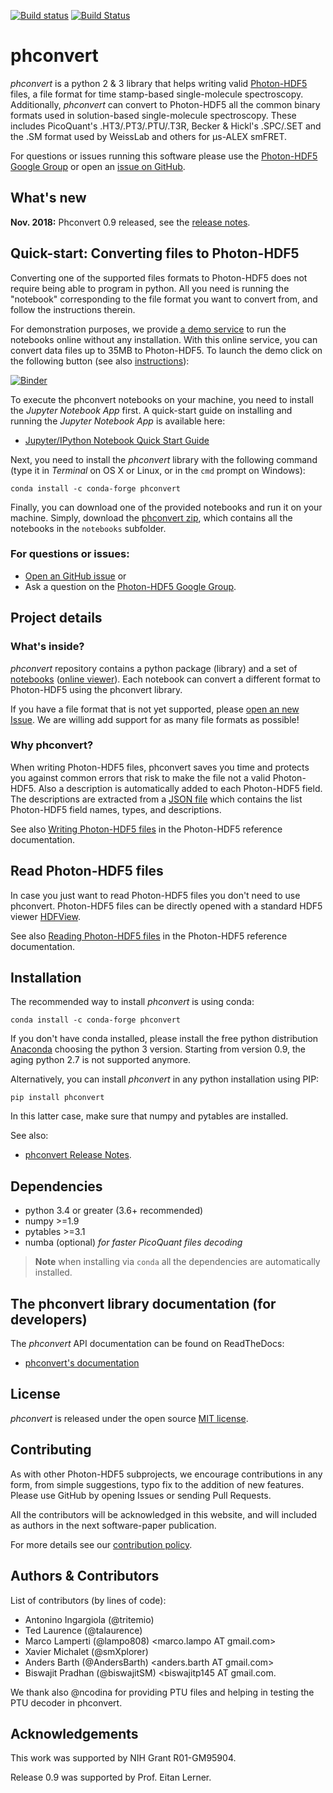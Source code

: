 [![Build status](https://ci.appveyor.com/api/projects/status/l6ncuo9hwqiul36y/branch/master?svg=true)](https://ci.appveyor.com/project/tritemio/phconvert/branch/master)
[![Build Status](https://travis-ci.org/Photon-HDF5/phconvert.svg?branch=master)](https://travis-ci.org/Photon-HDF5/phconvert)

# phconvert

*phconvert* is a python 2 & 3 library that helps writing valid
<a href="http://photon-hdf5.org/" target="_blank">Photon-HDF5</a>
files, a file format for time stamp-based single-molecule spectroscopy.
Additionally, *phconvert* can convert to Photon-HDF5 all the common binary
formats used in solution-based single-molecule spectroscopy. These includes
PicoQuant's .HT3/.PT3/.PTU/.T3R, Becker & Hickl's .SPC/.SET and the .SM format
used by WeissLab and others for µs-ALEX smFRET.

For questions or issues running this software please use the
[Photon-HDF5 Google Group](https://groups.google.com/forum/#!forum/photon-hdf5)
or open an [issue on GitHub](https://github.com/Photon-HDF5/phconvert/issues).

## What's new

**Nov. 2018:** Phconvert 0.9 released, see the [release notes](https://github.com/Photon-HDF5/phconvert/releases/tag/).


## Quick-start: Converting files to Photon-HDF5

Converting one of the supported files formats to Photon-HDF5 does not require
being able to program in python. All you need is running the "notebook"
corresponding to the file format you want to convert from, and follow the instructions therein.

For demonstration purposes, we provide [a demo service](http://photon-hdf5.github.io/Photon-HDF5-Converter)
to run the notebooks online without any installation.
With this online service, you can convert data files up to 35MB to Photon-HDF5.
To launch the demo click on the following button
(see also [instructions](http://photon-hdf5.github.io/Photon-HDF5-Converter/)):

[![Binder](http://mybinder.org/badge.svg)](http://mybinder.org/repo/Photon-HDF5/Photon-HDF5-Converter)

To execute the phconvert notebooks on your machine, you need to install the *Jupyter Notebook App* first.
A quick-start guide on installing and running the *Jupyter Notebook App* is available here:

- <a href="http://jupyter-notebook-beginner-guide.readthedocs.org/" target="_blank">Jupyter/IPython Notebook Quick Start Guide</a>

Next, you need to install the *phconvert* library with the following command
(type it in *Terminal* on OS X or Linux, or in the `cmd` prompt on Windows):

    conda install -c conda-forge phconvert

Finally, you can download one of the provided notebooks and run it on your machine.
Simply, download the
[phconvert zip](https://github.com/Photon-HDF5/phconvert/archive/master.zip),
which contains all the notebooks in the `notebooks` subfolder.

### For questions or issues:

- [Open an GitHub issue](https://github.com/Photon-HDF5/phconvert/issues) or
- Ask a question on the [Photon-HDF5 Google Group](https://groups.google.com/forum/#!forum/photon-hdf5).


## Project details

### What's inside?

*phconvert* repository contains a python package (library) and a set of
[notebooks](https://github.com/Photon-HDF5/phconvert/tree/master/notebooks)
([online viewer](http://nbviewer.ipython.org/github/Photon-HDF5/phconvert/tree/master/notebooks/)).
Each notebook can convert a different format to Photon-HDF5 using the phconvert library.

If you have a file format that is not yet supported, please [open an new Issue](https://github.com/Photon-HDF5/phconvert/issues).
We are willing add support for as many file formats as possible!

### Why phconvert?

When writing Photon-HDF5 files, phconvert saves you time
and protects you against common errors that risk
to make the file not a valid Photon-HDF5. Also a description
is automatically added to each Photon-HDF5 field.
The descriptions are extracted from a [JSON file](https://github.com/Photon-HDF5/phconvert/blob/master/phconvert/specs/photon-hdf5_specs.json)
which contains the list Photon-HDF5 field names, types, and descriptions.

See also [Writing Photon-HDF5 files](http://photon-hdf5.readthedocs.org/en/latest/writing.html)
in the Photon-HDF5 reference documentation.

## Read Photon-HDF5 files

In case you just want to read Photon-HDF5 files you don't need to use phconvert.
Photon-HDF5 files can be directly opened with a standard HDF5 viewer
[HDFView](https://www.hdfgroup.org/products/java/hdfview/).

See also [Reading Photon-HDF5 files](http://photon-hdf5.readthedocs.org/en/latest/reading.html)
in the Photon-HDF5 reference documentation.

## Installation

The recommended way to install *phconvert* is using conda:

    conda install -c conda-forge phconvert

If you don't have conda installed, please install the free python distribution
[Anaconda](https://store.continuum.io/cshop/anaconda/) choosing the python 3
version.
Starting from version 0.9, the aging python 2.7 is not supported anymore.

Alternatively, you can install *phconvert* in any python installation using PIP:

    pip install phconvert

In this latter case, make sure that numpy and pytables are installed.

See also:

- [phconvert Release Notes](https://github.com/Photon-HDF5/phconvert/releases/).

## Dependencies

- python 3.4 or greater (3.6+ recommended)
- numpy >=1.9
- pytables >=3.1
- numba (optional) *for faster PicoQuant files decoding*

> **Note**
> when installing via `conda` all the dependencies are automatically installed.


## The phconvert library documentation (for developers)

The *phconvert* API documentation can be found on ReadTheDocs:

- [phconvert's documentation](http://phconvert.readthedocs.org/)

## License

*phconvert* is released under the open source [MIT license](https://raw.githubusercontent.com/Photon-HDF5/phconvert/master/LICENSE.txt).

## Contributing

As with other Photon-HDF5 subprojects, we encourage contributions
in any form, from simple suggestions, typo fix to the addition of new features.
Please use GitHub by opening Issues or sending Pull Requests.

All the contributors will be acknowledged in this website, and will included
as authors in the next software-paper publication.

For more details see our [contribution policy](http://photon-hdf5.readthedocs.org/en/latest/contributing.html).

## Authors & Contributors

List of contributors (by lines of code):

- Antonino Ingargiola (@tritemio) <tritemio AT gmail.com>
- Ted Laurence (@talaurence) <laurence2 AT llnl.gov>
- Marco Lamperti (@lampo808) <marco.lampo AT gmail.com>
- Xavier Michalet (@smXplorer) <michalet AT chem.ucla.edu>
- Anders Barth (@AndersBarth) <anders.barth AT gmail.com>
- Biswajit Pradhan (@biswajitSM) <biswajitp145 AT gmail.com.

We thank also @ncodina for providing PTU files and helping in testing
the PTU decoder in phconvert.

## Acknowledgements
This work was supported by NIH Grant R01-GM95904.

Release 0.9 was supported by Prof. Eitan Lerner.

